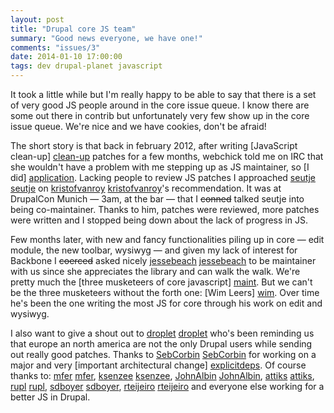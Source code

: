 ```yaml
---
layout: post
title: "Drupal core JS team"
summary: "Good news everyone, we have one!"
comments: "issues/3"
date: 2014-01-10 17:00:00
tags: dev drupal-planet javascript
---
```



It took a little while but I'm really happy to be able to say that there is a
set of very good JS people around in the core issue queue. I know there are
some out there in contrib but unfortunately very few show up in the core
issue queue. We're nice and we have cookies, don't be afraid!

The short story is that back in february 2012, after writing [JavaScript
clean-up] [clean-up] patches for a few months, webchick told me on IRC that
she wouldn't have a problem with me stepping up as JS maintainer,
so [I did] [application]. Lacking people to review JS patches I approached
[seutje] [seutje] on [kristofvanroy] [kristofvanroy]'s recommendation. It
was at DrupalCon Munich — 3am,  at the bar — that I <del>conned</del> talked
seutje into being co-maintainer. Thanks to him, patches were reviewed,
more patches were written and I stopped being down about the lack of progress
 in JS.

Few months later, with new and fancy functionalities piling up in core — edit
module, the new toolbar, wysiwyg — and given my lack of interest for Backbone I
<del>coerced</del> asked nicely [jessebeach] [jessebeach] to be maintainer
with us since she appreciates the library and can walk the walk. We're pretty
much the [three musketeers of core javascript] [maint]. But we can't be the
three musketeers without the forth one: [Wim Leers] [wim]. Over time he's
been the one writing the most JS for core through his work on edit and wysiwyg.

I also want to give a shout out to [droplet] [droplet] who's been reminding us
that europe an north america are not the only Drupal users while sending out
really good patches. Thanks to [SebCorbin] [SebCorbin] for working on a major
and very [important architectural change] [explicitdeps]. Of course thanks
to: [mfer] [mfer], [ksenzee] [ksenzee], [JohnAlbin] [JohnAlbin],
[attiks] [attiks], [rupl] [rupl], [sdboyer] [sdboyer],
[rteijeiro] [rteijeiro] and everyone else working for a better JS in Drupal.


[clean-up]: https://drupal.org/project/issues/search/drupal?issue_tags=JavaScript+clean-up
[application]: https://drupal.org/node/1447040
[seutje]: https://drupal.org/user/264148
[kristofvanroy]: https://drupal.org/user/382101
[jessebeach]: https://drupal.org/user/748566
[droplet]: https://drupal.org/user/591932
[wim]: https://drupal.org/user/99777
[SebCorbin]: https://drupal.org/user/412171
[explicitdeps]: https://drupal.org/node/1764252
[rupl]: https://drupal.org/user/411999
[JohnAlbin]: https://drupal.org/user/32095
[mfer]: https://drupal.org/user/25701
[ksenzee]: https://drupal.org/user/139855
[attiks]: https://drupal.org/user/105002
[sdboyer]: https://drupal.org/user/146719
[rteijeiro]: https://drupal.org/user/780508
[maint]: http://drupalcode.org/project/drupal.git/blob/refs/heads/8.x:/core/MAINTAINERS.txt#l116
